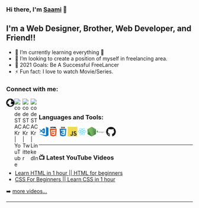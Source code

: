 ### Hi there, I'm [Saami][website] 👋



## I'm a Web Designer, Brother, Web Developer, and Friend!!

- 🌱 I’m currently learning everything 🤣
- 👯 I’m looking to create a position of myself in freelancing area.
- 🥅 2021 Goals: Be A Successful FreeLancer
- ⚡ Fun fact: I love to watch Movie/Series.





### Connect with me:

[<img align="left" alt="codeSTACKr.com" width="22px" src="https://raw.githubusercontent.com/iconic/open-iconic/master/svg/globe.svg" />][website]
[<img align="left" alt="codeSTACKr | YouTube" width="22px" src="https://cdn.jsdelivr.net/npm/simple-icons@v3/icons/youtube.svg" />][youtube]
[<img align="left" alt="codeSTACKr | Twitter" width="22px" src="https://cdn.jsdelivr.net/npm/simple-icons@v3/icons/facebook.svg" />][facebook]
[<img align="left" alt="codeSTACKr | LinkedIn" width="22px" src="https://cdn.jsdelivr.net/npm/simple-icons@v3/icons/linkedin.svg" />][linkedin]


<br />

### Languages and Tools:

<img align="left" alt="Visual Studio Code" width="26px" src="https://raw.githubusercontent.com/github/explore/80688e429a7d4ef2fca1e82350fe8e3517d3494d/topics/visual-studio-code/visual-studio-code.png" />
<img align="left" alt="HTML5" width="26px" src="https://raw.githubusercontent.com/github/explore/80688e429a7d4ef2fca1e82350fe8e3517d3494d/topics/html/html.png" />
<img align="left" alt="CSS3" width="26px" src="https://raw.githubusercontent.com/github/explore/80688e429a7d4ef2fca1e82350fe8e3517d3494d/topics/css/css.png" />
<img align="left" alt="JavaScript" width="26px" src="https://raw.githubusercontent.com/github/explore/80688e429a7d4ef2fca1e82350fe8e3517d3494d/topics/javascript/javascript.png" />
<img align="left" alt="React" width="26px" src="https://raw.githubusercontent.com/github/explore/80688e429a7d4ef2fca1e82350fe8e3517d3494d/topics/react/react.png" />
<img align="left" alt="Node.js" width="26px" src="https://raw.githubusercontent.com/github/explore/80688e429a7d4ef2fca1e82350fe8e3517d3494d/topics/nodejs/nodejs.png" />
<img align="left" alt="MongoDB" width="26px" src="https://raw.githubusercontent.com/github/explore/80688e429a7d4ef2fca1e82350fe8e3517d3494d/topics/mongodb/mongodb.png" />
<img align="left" alt="GitHub" width="26px" src="https://raw.githubusercontent.com/github/explore/78df643247d429f6cc873026c0622819ad797942/topics/github/github.png" />


<br />
<br />


---
### 📺 Latest YouTube Videos

<!-- YOUTUBE:START -->
- [Learn HTML in 1 hour || HTML for beginners](https://youtu.be/qPungIPrCco)
- [CSS For Beginners || Learn CSS in 1 hour](https://youtu.be/m1BJCulOgIA)

<!-- YOUTUBE:END -->

➡️ [more videos...](https://www.youtube.com/channel/UCthw-p_-UgB58i43lx7DLIQ)

---



  




[website]: https://saami-u-karim.netlify.app/
[youtube]: https://www.youtube.com/channel/UCthw-p_-UgB58i43lx7DLIQ
[linkedin]: https://www.linkedin.com/in/saami-u-karim-66a436215/
[facebook]: https://www.facebook.com/saamiu.karim.92
